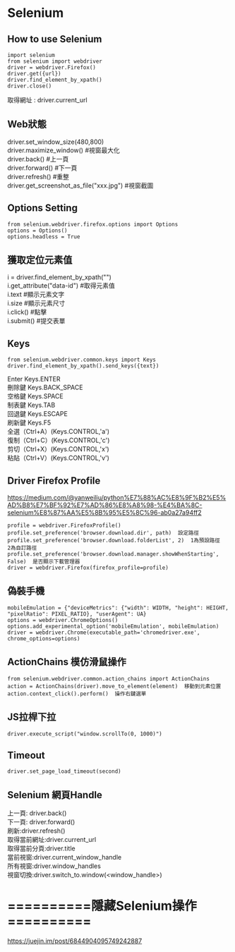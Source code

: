 # Selenium

## How to use Selenium
```
import selenium
from selenium import webdriver  
driver = webdriver.Firefox()  
driver.get({url})
driver.find_element_by_xpath()  
driver.close()
```
取得網址 : driver.current_url  

## Web狀態  
driver.set_window_size(480,800)  
driver.maximize_window()  #視窗最大化  
driver.back()       #上一頁  
driver.forward()    #下一頁  
driver.refresh()    #重整  
driver.get_screenshot_as_file("xxx.jpg")    #視窗截圖  

## Options Setting 
```
from selenium.webdriver.firefox.options import Options  
options = Options()  
options.headless = True  
```

## 獲取定位元素值    

i = driver.find_element_by_xpath("")   
i.get_attribute("data-id")  #取得元素值  
i.text     #顯示元素文字    
i.size     #顯示元素尺寸  
i.click() #點擊  
i.submit() #提交表單  


## Keys  
```
from selenium.webdriver.common.keys import Keys
driver.find_element_by_xpath().send_keys({text})    
```
Enter Keys.ENTER  
刪除鍵 Keys.BACK_SPACE  
空格鍵 Keys.SPACE  
制表鍵 Keys.TAB  
回退鍵 Keys.ESCAPE  
刷新鍵 Keys.F5  
全選（Ctrl+A）(Keys.CONTROL,'a')  
復制（Ctrl+C）(Keys.CONTROL,'c')  
剪切（Ctrl+X）(Keys.CONTROL,'x')  
粘貼（Ctrl+V）(Keys.CONTROL,'v')  


## Driver Firefox Profile

https://medium.com/@yanweiliu/python%E7%88%AC%E8%9F%B2%E5%AD%B8%E7%BF%92%E7%AD%86%E8%A8%98-%E4%BA%8C-selenium%E8%87%AA%E5%8B%95%E5%8C%96-ab0a27a94ff2  

```
profile = webdriver.FirefoxProfile()  
profile.set_preference('browser.download.dir', path)  設定路徑  
profile.set_preference('browser.download.folderList', 2)  1為預設路徑   2為自訂路徑  
profile.set_preference('browser.download.manager.showWhenStarting', False)  是否顯示下載管理器
driver = webdriver.Firefox(firefox_profile=profile)
```

## 偽裝手機
```
mobileEmulation = {"deviceMetrics": {"width": WIDTH, "height": HEIGHT, "pixelRatio": PIXEL_RATIO}, "userAgent": UA}  
options = webdriver.ChromeOptions()  
options.add_experimental_option('mobileEmulation', mobileEmulation)  
driver = webdriver.Chrome(executable_path='chromedriver.exe', chrome_options=options)
```

## ActionChains 模仿滑鼠操作
```
from selenium.webdriver.common.action_chains import ActionChains  
action = ActionChains(driver).move_to_element(element)  移動到元素位置  
action.context_click().perform()  操作右鍵選單  
```

## JS拉桿下拉  
```
driver.execute_script("window.scrollTo(0, 1000)")
```

## Timeout  
```
driver.set_page_load_timeout(second)  
```

## Selenium 網頁Handle

上一頁: driver.back()  
下一頁: driver.forward()  
刷新:driver.refresh()  
取得當前網址:driver.current_url  
取得當前分頁:driver.title  
當前視窗:driver.current_window_handle  
所有視窗:driver.window_handles  
視窗切換:driver.switch_to.window(<window_handle>)

# ==========隱藏Selenium操作==========  
https://juejin.im/post/6844904095749242887


